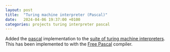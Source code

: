 ```yaml
---
layout: post
title:  "Turing machine interpreter (Pascal)"
date:   2024-04-06 19:37:00 +0100
categories: projects turing interpreter pascal
---
```

Added the [pascal](https://github.com/sanelli/turing/tree/main/pascal) implementation to the [suite of turing machine interpreters](https://github.com/sanelli/turing).
This has been implemented to with the [Free Pascal](https://www.freepascal.org) compiler.
